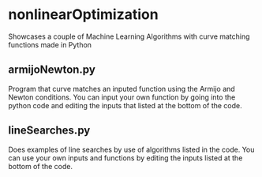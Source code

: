 # nonlinearOptimization
Showcases a couple of Machine Learning Algorithms with curve matching functions made in Python

armijoNewton.py
-----------------
Program that curve matches an inputed function using the Armijo and Newton conditions. You can input
your own function by going into the python code and editing the inputs that listed at the bottom of the code.

lineSearches.py
----------------
Does examples of line searches by use of algorithms listed in the code. You can use your own inputs and functions by
editing the inputs listed at the bottom of the code.
